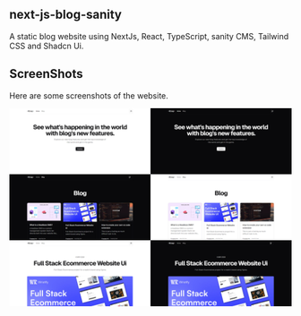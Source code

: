 ## next-js-blog-sanity

A static blog website using NextJs, React, TypeScript, sanity CMS, Tailwind CSS and Shadcn Ui.

## ScreenShots

Here are some screenshots of the website.

![Project ScreenShot](public/thumbnail-github.png)